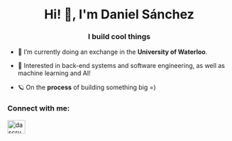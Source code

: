 <h1 align="center">Hi! 👋, I'm Daniel Sánchez</h1>
<h3 align="center">I build cool things</h3>

- 🌱 I’m currently doing an exchange in the **University of Waterloo**.

- 💬 Interested in back-end systems and software engineering, as well as machine learning and AI!

- 🪐 On the **process** of building something big =)

<h3 align="left">Connect with me:</h3>
<p align="left">
<a href="https://linkedin.com/in/dascruz" target="blank"><img align="center" src="https://raw.githubusercontent.com/rahuldkjain/github-profile-readme-generator/master/src/images/icons/Social/linked-in-alt.svg" alt="dascruz" height="30" width="40" /></a>
</p>
